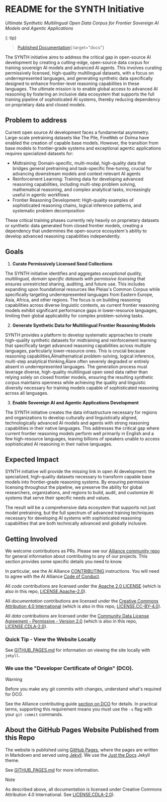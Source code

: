 # README for the SYNTH Initiative

_Ultimate Synthetic Multilingual Open Data Corpus for Frontier Sovereign AI Models and Agentic Applications_

{: tip}
> [Published Documentation](https://the-ai-alliance.github.io/SYNTH-initiative/){:target="docs"}

The SYNTH initiative aims to address the critical gap in open-source AI development by creating a cutting-edge, open-source data corpus for training sovereign AI models and advanced AI agents. This involves curating permissively licensed, high-quality multilingual datasets, with a focus on underrepresented languages, and generating synthetic data specifically designed to enhance frontier-level reasoning capabilities in these languages. The ultimate mission is to enable global access to advanced AI reasoning by fostering an inclusive data ecosystem that supports the full training pipeline of sophisticated AI systems, thereby reducing dependency on proprietary data and closed models.

## Problem to address

Current open source AI development faces a fundamental asymmetry. Large-scale pretraining datasets like The Pile, FineWeb or Dolma have enabled the creation of capable base models. However, the transition from base models to frontier-grade systems and exceptional agentic applications requires specialized datasets for:

- Midtraining: Domain-specific, multi-modal, high-quality data that bridges general pretraining and task-specific fine-tuning, crucial for advancing downstream models and context relevant AI agents  
- Reinforcement Learning: Training data for developing advanced reasoning capabilities, including multi-step problem solving, mathematical reasoning, and complex analytical tasks, increasingly useful in agentic workflows  
- Frontier Reasoning Development: High-quality examples of sophisticated reasoning chains, logical inference patterns, and systematic problem decomposition 


These critical training phases currently rely heavily on proprietary datasets or synthetic data generated from closed frontier models, creating a dependency that undermines the open-source ecosystem's ability to develop advanced reasoning capabilities independently.

## Goals

1. **Curate Permissively Licensed Seed Collections**

The SYNTH initiative identifies and aggregates *exceptional quality, multilingual, domain specific* *datasets with permissive licensing* that ensures unrestricted sharing, auditing, and future use. This includes expanding upon foundational resources like Pleias's Common Corpus while specifically targeting underrepresented languages from Eastern Europe, Asia, Africa, and other regions. The focus is on building reasoning capabilities across diverse linguistic contexts, as current frontier reasoning models exhibit significant performance gaps in lower-resource languages, limiting their global applicability for complex problem-solving tasks.

2. **Generate Synthetic Data for Multilingual Frontier Reasoning Models**

SYNTH provides a platform to develop systematic approaches to create high-quality synthetic datasets for midtraining and reinforcement learning that specifically target advanced reasoning capabilities across multiple languages, particularly lower-resource ones. This is crucial because reasoning capabilities‚Äîmathematical problem-solving, logical inference, multi-step analytical thinking‚Äîare often severely degraded or entirely absent in underrepresented languages. The generation process must leverage diverse, high-quality multilingual open seed data rather than relying solely on closed frontier models, ensuring the resulting synthetic corpus maintains openness while achieving the quality and linguistic diversity necessary for training models capable of sophisticated reasoning across all languages.

3. **Enable Sovereign AI and Agentic Applications Development**

The SYNTH initiative creates the data infrastructure necessary for regions and organizations to develop culturally and linguistically aligned, technologically advanced AI models and agents with strong reasoning capabilities in their native languages. This addresses the critical gap where current frontier reasoning models perform well primarily in English and a few high-resource languages, leaving billions of speakers unable to access sophisticated AI reasoning in their native languages.

## Expected Impact

SYNTH initiative will provide the missing link in open AI development: the specialized, high-quality datasets necessary to transform capable base models into frontier-grade reasoning systems. By ensuring permissive licensing throughout the pipeline, we preserve the ability for global researchers, organizations, and regions to build, audit, and customize AI systems that serve their specific needs and values.

The result will be a comprehensive data ecosystem that supports not just model pretraining, but the full spectrum of advanced training techniques necessary for developing AI systems with sophisticated reasoning capabilities that are both technically advanced and globally inclusive.


## Getting Involved

We welcome contributions as PRs. Please see our [Alliance community repo](https://github.com/The-AI-Alliance/community/) for general information about contributing to any of our projects. This section provides some specific details you need to know.

In particular, see the AI Alliance [CONTRIBUTING](https://github.com/The-AI-Alliance/community/blob/main/CONTRIBUTING.md) instructions. You will need to agree with the AI Alliance [Code of Conduct](https://github.com/The-AI-Alliance/community/blob/main/CODE_OF_CONDUCT.md).

All _code_ contributions are licensed under the [Apache 2.0 LICENSE](https://github.com/The-AI-Alliance/community/blob/main/LICENSE.Apache-2.0) (which is also in this repo, [LICENSE.Apache-2.0](LICENSE.Apache-2.0)).

All _documentation_ contributions are licensed under the [Creative Commons Attribution 4.0 International](https://github.com/The-AI-Alliance/community/blob/main/LICENSE.CC-BY-4.0) (which is also in this repo, [LICENSE.CC-BY-4.0](LICENSE.CC-BY-4.0)).

All _data_ contributions are licensed under the [Community Data License Agreement - Permissive - Version 2.0](https://github.com/The-AI-Alliance/community/blob/main/LICENSE.CDLA-2.0) (which is also in this repo, [LICENSE.CDLA-2.0](LICENSE.CDLA-2.0)).

### Quick Tip - View the Website Locally

See [GITHUB_PAGES.md](GITHUB_PAGES.md) for information on viewing the site locally with `jekyll`.

### We use the "Developer Certificate of Origin" (DCO).

> [!WARNING]
> Before you make any git commits with changes, understand what's required for DCO.

See the Alliance contributing guide [section on DCO](https://github.com/The-AI-Alliance/community/blob/main/CONTRIBUTING.md#developer-certificate-of-origin) for details. In practical terms, supporting this requirement means you must use the `-s` flag with your `git commit` commands.

## About the GitHub Pages Website Published from this Repo

The website is published using [GitHub Pages](https://pages.github.com/), where the pages are written in Markdown and served using [Jekyll](https://github.com/jekyll/jekyll). We use the [Just the Docs](https://just-the-docs.github.io/just-the-docs/) Jekyll theme.

See [GITHUB_PAGES.md](GITHUB_PAGES.md) for more information.

> [!NOTE]
> As described above, all documentation is licensed under Creative Commons Attribution 4.0 International. See [LICENSE.CDLA-2.0](LICENSE.CDLA-2.0)).
